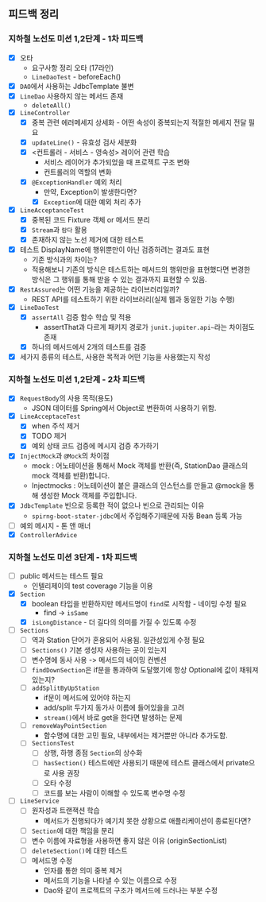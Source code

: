 ## 피드백 정리

### 지하철 노선도 미션 1,2단계 - 1차 피드백

- [x] 오타
    - 요구사항 정리 오타 (17라인)
    - `LineDaoTest` - beforeEach()
- [x] `DAO`에서 사용하는 JdbcTemplate 불변
- [x] `LineDao` 사용하지 않는 메서드 존재
    - `deleteAll()`
- [x] `LineController`
    - [x] 중복 관련 에러메세지 상세화 - 어떤 속성이 중복되는지 적절한 메세지 전달 필요
    - [x] `updateLine()` - 유효성 검사 세분화
    - [x] <컨트롤러 - 서비스 - 영속성> 레이어 관련 학습
        - 서비스 레이어가 추가되었을 때 프로젝트 구조 변화
        - 컨트롤러의 역할의 변화
    - [x] `@ExceptionHandler` 예외 처리
        - 만약, Exception이 발생한다면?
        - [x] `Exception`에 대한 예외 처리 추가
- [x] `LineAcceptanceTest`
    - [x] 중복된 코드 Fixture 객체 or 메서드 분리
    - [x] `Stream`과 `람다` 활용
    - [x] 존재하지 않는 노선 제거에 대한 테스트
- [x] 테스트 DisplayName에 행위뿐만이 아닌 검증하려는 결과도 표현
    - 기존 방식과의 차이는?
    - 적용해보니 기존의 방식은 테스트하는 메서드의 행위만을 표현했다면 변경한 방식은 그 행위를 통해 받을 수 있는 결과까지 표현할 수 있음.
- [x] `RestAssured`는 어떤 기능을 제공하는 라이브러리일까?
    - REST API를 테스트하기 위한 라이브러리(실제 웹과 동일한 기능 수행)
- [x] `LineDaoTest`
    - [x] `assertAll` 검증 함수 학습 및 적용
        - assertThat과 다르게 패키지 경로가 `junit.jupiter.api~`라는 차이점도 존재
    - [x] 하나의 메서드에서 2개의 테스트를 검증
- [x] 세가지 종류의 테스트, 사용한 목적과 어떤 기능을 사용했는지 작성

### 지하철 노선도 미션 1,2단계 - 2차 피드백

- [x] `RequestBody`의 사용 목적(용도)
    - JSON 데이터를 Spring에서 Object로 변환하여 사용하기 위함.
- [x] `LineAcceptaceTest`
    - [x] when 주석 제거
    - [x] TODO 제거
    - [x] 예외 상태 코드 검증에 메시지 검증 추가하기
- [x] `InjectMock`과 `@Mock`의 차이점
    - mock : 어노테이션을 통해서 Mock 객체를 반환(즉, StationDao 클래스의 mock 객체를 반환)합니다.
    - Injectmocks : 어노테이션이 붙은 클래스의 인스턴스를 만들고 @mock을 통해 생성한 Mock 객체를 주입합니다.
- [x] `JdbcTemplate` 빈으로 등록한 적이 없으나 빈으로 관리되는 이유
  - `spirng-boot-stater-jdbc`에서 주입해주기때문에 자동 Bean 등록 가능
- [ ] 예외 메시지 - 톤 앤 매너
- [x] `ControllerAdvice`

### 지하철 노선도 미션 3단계 - 1차 피드백

- [ ] public 메서드는 테스트 필요
    - 인텔리제이의 test coverage 기능을 이용
- [x] `Section`
    - [x] boolean 타입을 반환하지만 메서드명이 `find`로 시작함 - 네이밍 수정 필요
      - find -> `isSame`
    - [x] `isLongDistance` - 더 길다의 의미를 가질 수 있도록 수정
- [ ] `Sections`
    - [ ] 역과 Station 단어가 혼용되어 사용됨. 일관성있게 수정 필요
    - [ ] `Sections()` 기본 생성자 사용하는 곳이 있는지
    - [ ] 변수명에 동사 사용 -> 메서드의 네이밍 컨벤션
    - [ ] `findDownSection`은 if문을 통과하여 도달했기에 항상 Optional에 값이 채워져있는지?
    - [ ] `addSplitByUpStation`
        - if문이 메서드에 있어야 하는지
        - add/split 두가지 동가사 이름에 들어있을을 고려
        - `stream()`에서 바로 get을 한다면 발생하는 문제
    - [ ] `removeWayPointSection`
        - 함수명에 대한 고민 필요, 내부에서는 제거뿐만 아니라 추가도함.
    - [ ] `SectionsTest`
        - [ ] 상행, 하행 종점 `Section`의 상수화
        - [ ] `hasSection()` 테스트에만 사용되기 때문에 테스트 클래스에서 private으로 사용 권장
        - [ ] 오타 수정
        - [ ] 코드를 보는 사람이 이해할 수 있도록 변수명 수정
- [ ] `LineService`
    - [ ] 원자성과 트랜잭션 학습
        - 메서드가 진행되다가 예기치 못한 상황으로 애플리케이션이 종료된다면?
    - [ ] `Section`에 대한 책임을 분리
    - [ ] 변수 이름에 자료형을 사용하면 좋지 않은 이유 (originSectionList)
    - [ ] `deleteSection()`에 대한 테스트
    - [ ] 메서드명 수정
        - 인자를 통한 의미 중복 제거
        - 메서드의 기능을 나타낼 수 있는 이름으로 수정
        - Dao와 같이 프로젝트의 구조가 메서드에 드러나는 부분 수정

